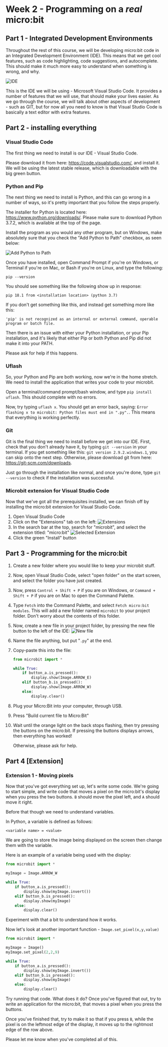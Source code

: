 # Week 2 - Programming on a *real* micro:bit

## Part 1 - Integrated Development Environments

Throughout the rest of this course, we will be developing micro:bit code in an Integrated Development Environment (IDE). This means that we get cool features, such as code highlighting, code suggestions, and autocomplete. This should make it much more easy to understand when something is wrong, and why.

![IDE](images/IDE.png)

This is the IDE we will be using - Microsoft Visual Studio Code. It provides a number of features that we will use, that should make your lives easier. As we go through the course, we will talk about other aspects of development - such as GIT, but for now all you need to know is that Visual Studio Code is basically a text editor with extra features.

## Part 2 - installing everything

### Visual Studio Code

The first thing we need to install is our IDE - Visual Studio Code.

Please download it from here: https://code.visualstudio.com/, and install it. We will be using the latest stable release, which is downloadable with the big green button.

### Python and Pip

The next thing we need to install is Python, and this can go wrong in a number of ways, so it's pretty important that you follow the steps properly.

The installer for Python is located here: https://www.python.org/downloads/. Please make sure to download Python 3.7.2, which is available at the top of the page.

Install the program as you would any other program, but on Windows, make absolutely sure that you check the "Add Python to Path" checkbox, as seen below:

![Add Python to Path](images/PythonInstall.png)

Once you have installed, open Command Prompt if you're on Windows, or Terminal if you're on Mac, or Bash if you're on Linux, and type the following:

`pip --version`

You should see something like the following show up in response:

`pip 18.1 from <installation location> (python 3.7)`

If you don't get something like this, and instead get something more like this:

`'pip' is not recognized as an internal or external command, operable program or batch file.`

Then there is an issue with either your Python installation, or your Pip installation, and it's likely that either Pip or both Python and Pip did not make it into your PATH.

Please ask for help if this happens.

### Uflash

So, your Python and Pip are both working, now we're in the home stretch. We need to install the application that writes your code to your microbit.

Open a terminal/command prompt/bash window, and type `pip install uflash`. This should complete with no errors.

Now, try typing `uflash x`. You should get an error back, saying: `Error flashing x to microbit: Python files must end in ".py".`. This means that everything is working perfectly.

### Git

Git is the final thing we need to install before we get into our IDE. First, check that you don't already have it, by typing `git --version` in your terminal. If you get something like this: `git version 2.9.2.windows.1`, you can skip onto the next step. Otherwise, please download git from here: https://git-scm.com/downloads.

Just go through the installation like normal, and once you're done, type `git --version` to check if the installation was successful.

### Microbit extension for Visual Studio Code

Now that we've got all the prerequisites installed, we can finish off by installing the micro:bit extension for Visual Studio Code.

1. Open Visual Studio Code
2. Click on the "Extensions" tab on the left: ![Extensions](images/installExtension.png)
3. In the search bar at the top, search for "microbit", and select the extension titled: "micro:bit" ![Selected Extension](images/ExtensionSelected.png)
4. Click the green "Install" button

## Part 3 - Programming for the micro:bit

1. Create a new folder where you would like to keep your microbit stuff.
2. Now, open Visual Studio Code, select "open folder" on the start screen, and select the folder you have just created.
3. Now, press `Control + Shift + P` if you are on Windows, or `Command + Shift + P` if you are on Mac to open the Command Palette.
4. Type `Fetch` into the Command Palette, and select `Fetch micro:bit modules`. This will add a new folder named `microbit` to your project folder. Don't worry about the contents of this folder.
5. Now, create a new file in your project folder, by pressing the new file button to the left of the IDE: ![New file](images/NewFile.png)
6. Name the file anything, but put "`.py`" at the end.
7. Copy-paste this into the file:
    ```python
    from microbit import *

    while True:
        if button_a.is_pressed():
            display.show(Image.ARROW_E)
        elif button_b.is_pressed():
            display.show(Image.ARROW_W)
        else:
            display.clear()
    ```
8. Plug your Micro:Bit into your computer, through USB.
9. Press "Build current file to Micro:Bit"
10. Wait until the orange light on the back stops flashing, then try pressing the buttons on the micro:bit. If pressing the buttons displays arrows, then everything has worked!
    
    Otherwise, please ask for help.

## Part 4 [Extension]

### Extension 1 - Moving pixels

Now that you've got everything set up, let's write some code. We're going to start simple, and write code that moves a pixel on the micro:bit's display when you press the two buttons. `B` should move the pixel left, and `A` should move it right.

Before that though we need to understand variables.

In Python, a variable is defined as follows:
```
<variable name> = <value>
```
We are going to store the image being displayed on the screen then change them with the variable.

Here is an example of a variable being used with the display:
```python
from microbit import *

myImage = Image.ARROW_W

while True:
    if button_a.is_pressed():
        display.show(myImage.invert())
    elif button_b.is_pressed():
        display.show(myImage)
    else:
        display.clear()
```

Experiment with that a bit to understand how it works.

Now let's look at another important function - `Image.set_pixel(x,y,value)`

```python
from microbit import *

myImage = Image()
myImage.set_pixel(2,2,9)

while True:
    if button_a.is_pressed():
        display.show(myImage.invert())
    elif button_b.is_pressed():
        display.show(myImage)
    else:
        display.clear()
```

Try running that code. What does it do? Once you've figured that out, try to write an application for the micro:bit, that moves a pixel when you press the buttons.

Once you've finished that, try to make it so that if you press `B`, while the pixel is on the leftmost edge of the display, it moves up to the rightmost edge of the row above.

Please let me know when you've completed all of this.